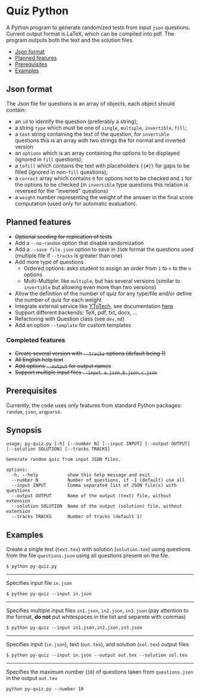 # Quiz Python

A Python program to generate randomized tests from input `json` questions.
Current output format is LaTeX, which can be compiled into pdf. The program
outputs both the text and the solution files.

* [Json format](#json-format)
* [Planned features](#planned-features)
* [Prerequisites](#prerequisites)
* [Examples](#examples)

## Json format

The Json file for questions is an array of objects, each object should
contain:
* an `id` to identify the question (preferably a string);
* a string `type` which must be one of `single`, `multiple`, `invertible`, `fill`;
* a `text` string containing the text of the question, for `invertible` questions
this is an array with two strings the for normal and inverted version
* an `options` which is an array containing the options to be displayed (ignored in `fill` questions);
* a `tofill` which contains the text with placeholders `{{#}}` for gaps to be filled (ignored in non-`fill` questions);
* a `correct` array which contains `0` for options not to be checked and `1` for the
options to be checked (in `invertible` type questions this relation is reversed for the "inverted" questions)
* a `weight` number representing the weight of the answer in the final score computation (used only for automatic evaluation).

## Planned features
* ~~Optional seeding for replication of tests~~
* Add a `--no-random` option that disable randomization
* Add a `--save file.json` option to save in `JSON` format the questions used (multiple file if
`--tracks` is greater than one)
* Add more type of questions
    * Ordered options: asks student to assign an order from `1` to `n` to the `n` options
    * Multi-Multiple: like `multiple`, but has several versions (similar to `invertible` but allowing even more than two versions)
* Allow the definition of the number of quiz for any type/file and/or define the number of quiz for each weight
* Integrate external service like [YToTech](https://latex.ytotech.com/), see documentation
[here](https://github.com/YtoTech/latex-on-http)
* Support different backends: TeX, pdf, txt, docx, ...
* Refactoring with Question class (see `dev.md`)
* Add an option `--template` for custom templates

### Completed features
* ~~Create several version with `--tracks` options (default being 1)~~
* ~~All English help text~~
* ~~Add options `--output` for output names~~
* ~~Support multiple input files `--input a.json,b.json,c.json`~~

## Prerequisites

Currently, the code uses only features from standard Python packages: `random`, `json`, `argparse`.

## Synopsis

```
usage: py-quiz.py [-h] [--number N] [--input INPUT] [--output OUTPUT] [--solution SOLUTION] [--tracks TRACKS]

Generate random quiz from input JSON files.

options:
  -h, --help           show this help message and exit
  --number N           Number of questions, if -1 (default) use all
  --input INPUT        Comma separated list of JSON file(s) with questions
  --output OUTPUT      Name of the output (text) file, without extension
  --solution SOLUTION  Name of the output (solution) file, without extension
  --tracks TRACKS      Number of tracks (default 1)
```

## Examples

Create a single test (`text.tex`) with solution (`solution.tex`) using questions from the file `questions.json`
using all questions present on the file.

```
$ python py-quiz.py
```
---

Specifies input file `in.json`
```
$ python py-quiz --input in.json
```
---

Specifies multiple input files `in1.json`, `in2.json`, `in3.json` (pay attention
to the format, **do not** put whitespaces in the list and separete with commas)
```
$ python py-quiz --input in1.json,in2.json,in3.json
```
---

Specifies input (`in.json`), text (`out.tex`), and solution (`sol.tex`) output files
```
$ python py-quiz --input in.json --output out.tex --solution sol.tex
```
---

Specifies the maximum number (`10`) of questions taken from `questions.json` in the output `out.tex`
```
python py-quiz.py --number 10

